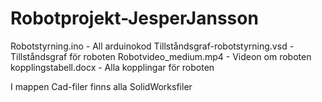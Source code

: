 # Robotprojekt-JesperJansson

Robotstyrning.ino  -  All arduinokod
Tillståndsgraf-robotstyrning.vsd  -  Tillståndsgraf för roboten
Robotvideo_medium.mp4 - Videon om roboten
kopplingstabell.docx - Alla kopplingar för roboten

I mappen Cad-filer finns alla SolidWorksfiler